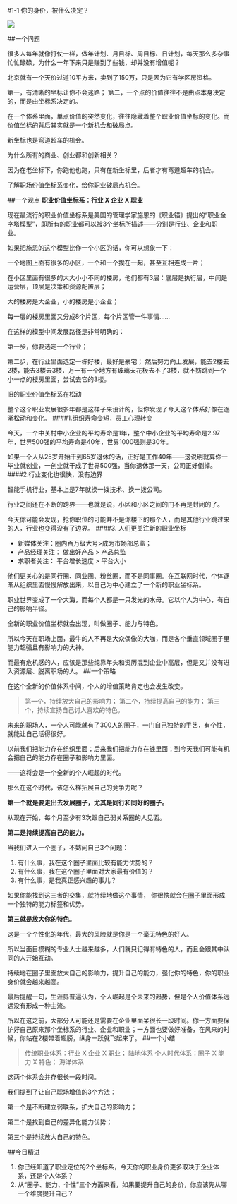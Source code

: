 #1-1 你的身价，被什么决定？

![](./_image/WechatIMG12.png)

##一个问题

很多人每年就像打仗一样，做年计划、月目标、周目标、日计划，每天那么多杂事忙忙碌碌，为什么一年下来只是赚到了些钱，却并没有增值呢？

北京就有一个天价过道10平方米，卖到了150万，只是因为它有学区房资格。

第一，有清晰的坐标让你不会迷路；
第二，一个点的价值往往不是由点本身决定的，而是由坐标系决定的。

在一个体系里面，单点价值的突然变化，往往隐藏着整个职业价值坐标的变化。而价值坐标的背后其实就是一个新机会和破局点。

新坐标也是弯道超车的机会。

为什么所有的商业、创业都和创新相关？

因为在老坐标下，你跑他也跑，只有在新坐标里，后者才有弯道超车的机会。

了解职场价值坐标系变化，给你职业破局点机会。

##一个观点
**职业价值坐标系：行业 X 企业 X 职业**

现在最流行的职业价值坐标系是美国的管理学家施恩的《职业锚》提出的“职业金字塔模型”，即所有的职业都可以被3个坐标所描述——分别是行业、企业和职业。

如果把施恩的这个模型比作一个小区的话，你可以想象一下：

一个地图上面有很多的小区，一个和一个挨在一起，甚至互相连成一片；

在小区里面有很多的大大小小不同的楼房，他们都有3层：底层是执行层，中间是运营层，顶层是决策和资源配置层；

大的楼房是大企业，小的楼房是小企业；

每一层的楼房里面又分成8个片区，每个片区管一件事情……

在这样的模型中间发展路径是非常明确的：

第一步，你要选定一个行业；

第二步，在行业里面选定一栋好楼，最好是豪宅；
然后努力向上发展，能去2楼去2楼，能去3楼去3楼，万一有一个地方有玻璃天花板去不了3楼，就不妨跳到一个小一点的楼房里面，尝试去它的3楼。

旧的职业价值坐标系在松动

整个这个职业发展很多年都是这样子来设计的，但你发现了今天这个体系好像在逐渐松动和变化。
####1.组织寿命变短，员工心理转变

今天，一个中关村中小企业的平均寿命是1年，整个中小企业的平均寿命是2.97年，世界500强的平均寿命是40年，世界1000强则是30年。

如果一个人从25岁开始干到65岁退休的话，正好是工作40年——这说明就算你一毕业就创业，一创业就干成了世界500强，当你退休那一天，公司正好倒掉。
####2.行业变化也很快，没有边界

智能手机行业，基本上是7年就换一拨技术、换一拨公司。

行业之间还在不断的跨界——也就是说，小区和小区之间的门不再是封闭的了。

今天你可能会发现，抢你职位的可能并不是你楼下的那个人，而是其他行业跳过来的人，行业也变得没有了边界。
####3. 人们更关注新的职业坐标
- 新媒体关注：圈内百万级大号>成为市场部总监；
- 产品经理关注： 做出好产品 > 产品总监
- 求职者关注： 平台增长速度 > 平台大小

他们更关心的是同行圈、同业圈、粉丝圈，而不是同事圈。在互联网时代，个体逐渐从组织里面慢慢解放出来，以自己为中心建立了一个新的职业坐标系。

职业世界变成了一个大海，而每个人都是一只发光的水母。它以个人为中心，有自己的影响半径。

全新的职业价值坐标就会出现，叫做圈子、能力与特色。

所以今天在职场上面，最牛的人不再是大众偶像的大咖，而是各个垂直领域圈子里能力超强且有影响力的大神。

而最有危机感的人，应该是那些纯靠年头和资历混到企业中高层，但是又并没有进入资源层、脱离职场的人。
##一个策略

在这个全新的价值体系中间，个人的增值策略肯定也会发生改变。
>第一个，持续放大自己的影响力；
第二个，持续提高自己的能力；
第三个，持续宣扬自己讨人喜欢的特色。

未来的职场人，一个人可能就有了300人的圈子，一门自己独特的手艺，有个性，就能让自己活得很好。

以前我们把能力存在组织里面；后来我们把能力存在钱里面；到今天我们可能有机会把自己的能力存在圈子和影响力里面。

——这将会是一个全新的个人崛起的时代。

那么在这个时代，该怎么样拓展自己的竞争力呢？

**第一个就是要走出去发展圈子，尤其是同行和同好的圈子。**

从现在开始，每个月至少有3次跟自己弱关系圈的人见面。

**第二是持续提高自己的能力。**

当我们进入一个圈子，不妨问自己3个问题：
1. 有什么事，我在这个圈子里面比较有能力优势的？
2. 有什么事，我在这个圈子里面对大家最有价值的？
3. 有什么事，是我真正感兴趣的事儿？

如果你能找到这三者的交集，就持续地做这个事情，
你很快就会在圈子里面形成一个独特的能力标签和优势。

**第三就是放大你的特色。**

这是一个个性化的年代，最大的风险就是你是一个毫无特色的好人。

所以当面目模糊的专业人士越来越多，人们就只记得有特色的人，而且会跟其中认同的人开始互动。

持续地在圈子里面放大自己的影响力，提升自己的能力，强化你的特色，你的职业身价就会越来越高。

最后提醒一句，生涯界普遍认为，个人崛起是个未来的趋势，但是个人价值体系远远没有形成一种主流。

所以在这之前，大部分人可能还是需要在企业里面呆很长一段时间。你一方面要保护好自己原来那个坐标系的行业、企业和职业；一方面也要做好准备，在风来的时候，你站在2楼带着翅膀，纵身一跃就飞起来了。
##一个小结

>传统职业体系：行业 X 企业 X 职业； 陆地体系
个人时代体系：圈子 X 能力 X 特色； 海洋体系

这两个体系会并存很长一段时间。

我们提到了让自己职场增值的3个方法：

第一个是不断建立弱联系，扩大自己的影响力；

第二个是找到自己的差异化能力优势；

第三个是持续放大自己的特色。

##今日精进
1. 你已经知道了职业定位的2个坐标系，今天你的职业身价更多取决于企业体系，还是个人体系？
2. 从“圈子、能力、个性”三个方面来看，如果要提升自己的身价，你应该先从哪一个维度提升自己？